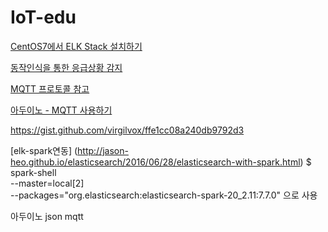 # IoT-edu

[CentOS7에서 ELK Stack 설치하기](https://classicismist.blogspot.com/2020/01/centos7-elk-stack-filebeat-logstash.html)

[동작인식을 통한 응급상황 감지](https://www.itwill.co.kr/cmn/itwill/operManage/prjctGallery/PRGA_00000000000150prjctGalleryDetail.do)

[MQTT 프로토콜 참고](https://tino1999.tistory.com/6)

[아두이노 - MQTT 사용하기](https://twinw.tistory.com/176)

https://gist.github.com/virgilvox/ffe1cc08a240db9792d3

[elk-spark연동] (http://jason-heo.github.io/elasticsearch/2016/06/28/elasticsearch-with-spark.html)
$ spark-shell \
	--master=local[2] \
	--packages="org.elasticsearch:elasticsearch-spark-20_2.11:7.7.0"
 으로 사용

아두이노 json mqtt


